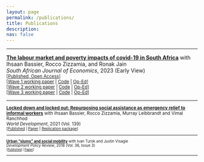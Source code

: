 ```yaml
---
layout: page
permalink: /publications/
title: Publications
description:
nav: false
---
```


* * *

[**The labour market and poverty impacts of covid-19 in South Africa**](https://onlinelibrary.wiley.com/doi/full/10.1111/saje.12356) with Ihsaan Bassier, Rocco Zizzamia, and Ronak Jain  
_South African Journal of Economics_, 2023 (Early View)  
<small>[[Published, Open Access](https://onlinelibrary.wiley.com/doi/full/10.1111/saje.12356)]  
[[Wave 1 working paper](https://www.opensaldru.uct.ac.za/handle/11090/980) | [Code](https://cramsurvey.org/wp-content/uploads/2020/07/5.-Jain_Do-Files.zip) | [Op-Ed](https://www.businesslive.co.za/fm/features/2020-07-15-distress-grant-misses-the-mark/)]  
[[Wave 2 working paper](https://www.opensaldru.uct.ac.za/handle/11090/995) | [Code](https://cramsurvey.org/wp-content/uploads/2020/09/8.-Jain.zip) | [Op-Ed](https://www.dailymaverick.co.za/article/2020-09-30-covid-19-job-losses-persist-but-grants-cushion-the-blow/)]  
[[Wave 3 working paper](https://cramsurvey.org/wp-content/uploads/2021/02/2.-Bassier-I.-Budlender-J.-Zizzamia-R.-2021-The-labour-market-impact-of-COVID-19-.pdf) | [Code](https://cramsurvey.org/wp-content/uploads/2021/02/2.-Bassier_Do-files.zip) | [Op-Ed](https://www.dailymaverick.co.za/article/2021-02-25-why-the-employment-numbers-differ-so-vastly-in-the-quarterly-labour-force-survey-and-nids-cram/)]  

* * *

[**Locked down and locked out: Repurposing social assistance as emergency relief to informal workers**](https://doi.org/10.1016/j.worlddev.2020.105271) with Ihsaan Bassier, Rocco Zizzamia, Murray Leibbrandt and Vimal Ranchhod  
_World Development_, 2021 (Vol. 139)  
<small>[[Published](https://doi.org/10.1016/j.worlddev.2020.105271) | [Paper](/assets/pdf/j.worlddev.2020.105271.pdf) | [Replication package](/assets/code/ReplicationPackage.zip)]

* * *

[**Urban “slums” and social mobility**](https://doi.org/10.1111/dpr.12325) with Ivan Turok and Justin Visagie  
_Development Policy Review_, 2018 (Vol. 36, Issue 3)  
<small>[[Published](https://doi.org/10.1111/dpr.12325) | [Paper](/assets/pdf/TurokEtAl2018UrbanSlumsSocialMobility_DPR.pdf)]

* * *